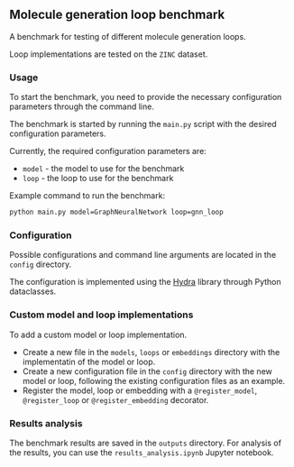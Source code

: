 ## Molecule generation loop benchmark
A benchmark for testing of different molecule generation loops.

Loop implementations are tested on the `ZINC` dataset.


### Usage
To start the benchmark, you need to provide the necessary configuration parameters through the command line.

The benchmark is started by running the `main.py` script with the desired configuration parameters.

Currently, the required configuration parameters are:
- `model` - the model to use for the benchmark
- `loop` - the loop to use for the benchmark

Example command to run the benchmark:
```bash
python main.py model=GraphNeuralNetwork loop=gnn_loop
```

### Configuration
Possible configurations and command line arguments are located in the `config` directory.

The configuration is implemented using the [Hydra](https://hydra.cc/) library through Python dataclasses.

### Custom model and loop implementations
To add a custom model or loop implementation. 

- Create a new file in the `models`, `loops` or `embeddings` directory with the implementatin of the model or loop.
- Create a new configuration file in the `config` directory with the new model or loop, following the existing configuration files as an example.
- Register the model, loop or embedding with a `@register_model`, `@register_loop` or `@register_embedding` decorator.

### Results analysis
The benchmark results are saved in the `outputs` directory. For analysis of the results, you can use the `results_analysis.ipynb` Jupyter notebook.
